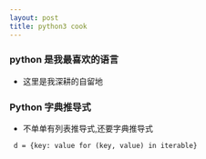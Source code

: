```yaml
---
layout: post
title: python3 cook 
---
```


### python 是我最喜欢的语言
- 这里是我深耕的自留地


### Python 字典推导式
- 不单单有列表推导式,还要字典推导式

```
 d = {key: value for (key, value) in iterable}
```